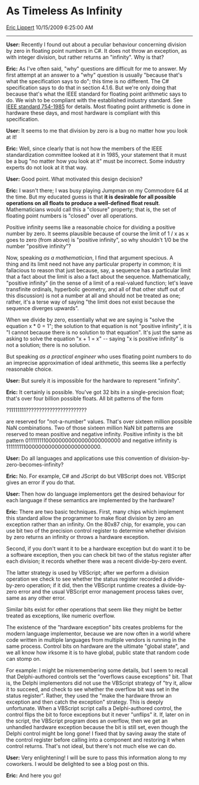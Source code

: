 <div id="page">

# As Timeless As Infinity

[Eric Lippert](https://social.msdn.microsoft.com/profile/Eric%20Lippert) 10/15/2009 6:25:00 AM

-----

<div id="content">

<div class="mine">

**User:** Recently I found out about a peculiar behaviour concerning division by zero in floating point numbers in C\#. It does not throw an exception, as with integer division, but rather returns an "infinity". Why is that?

**Eric:** As I've often said, "why" questions are difficult for me to answer. My first attempt at an answer to a "why" question is usually "because that's what the specification says to do"; this time is no different. The C\# specification says to do that in section 4.1.6. But we're only doing that because that's what the IEEE standard for floating point arithmetic says to do. We wish to be compliant with the established industry standard. See [IEEE standard 754-1985](http://en.wikipedia.org/wiki/IEEE_754-1985) for details. Most floating point arithmetic is done in hardware these days, and most hardware is compliant with this specification.

**User:** It seems to me that division by zero is a bug no matter how you look at it\!

**Eric:** Well, since clearly that is not how the members of the IEEE standardization committee looked at it in 1985, your statement that it must be a bug "no matter how you look at it" must be incorrect. Some industry experts do not look at it that way.

**User:** Good point. What motivated this design decision?

**Eric:** I wasn't there; I was busy playing Jumpman on my Commodore 64 at the time. But my educated guess is that **it is desirable for all possible operations on all floats to produce a well-defined float result**. Mathematicians would call this a "closure" property; that is, the set of floating point numbers is "closed" over all operations.

Positive infinity seems like a reasonable choice for dividing a positive number by zero. It seems plausible because of course the limit of 1 / x as x goes to zero (from above) is "positive infinity", so why shouldn't 1/0 be the number "positive infinity"?

Now, speaking *as a mathematician*, I find that argument specious. A thing and its limit need not have any particular property in common; it is fallacious to reason that just because, say, a sequence has a particular limit that a fact about the limit is also a fact about the sequence. Mathematically, "positive infinity" (in the sense of a limit of a real-valued function; let's leave transfinite ordinals, hyperbolic geometry, and all of that other stuff out of this discussion) is not a number at all and should not be treated as one; rather, it's a terse way of saying "the limit does not exist because the sequence diverges upwards".

When we divide by zero, essentially what we are saying is "solve the equation x \* 0 = 1"; the solution to that equation is not "positive infinity", it is "I cannot because there is no solution to that equation". It's just the same as asking to solve the equation "x + 1 = x" -- saying "x is positive infinity" is not a solution; there is no solution.

But speaking *as a practical engineer* who uses floating point numbers to do an imprecise approximation of ideal arithmetic, this seems like a perfectly reasonable choice.

**User:** But surely it is impossible for the hardware to represent "infinity".

**Eric:** It certainly is possible. You've got 32 bits in a single-precision float; that's over four billion possible floats. All bit patterns of the form

?11111111???????????????????????

are reserved for "not-a-number" values. That's over sixteen million possible NaN combinations. Two of those sixteen million NaN bit patterns are reserved to mean positive and negative infinity. Positive infinity is the bit pattern 01111111100000000000000000000000 and negative infinity is 11111111100000000000000000000000.

**User:** Do all languages and applications use this convention of division-by-zero-becomes-infinity?

**Eric:** No. For example, C\# and JScript do but VBScript does not. VBScript gives an error if you do that.

**User:** Then how do language implementors get the desired behaviour for each language if these semantics are implemented by the hardware?

**Eric:** There are two basic techniques. First, many chips which implement this standard allow the programmer to make float division by zero an exception rather than an infinity. On the 80x87 chip, for example, you can use bit two of the precision control register to determine whether division by zero returns an infinity or throws a hardware exception.

Second, if you don't want it to be a hardware exception but do want it to be a software exception, then you can check bit two of the status register after each division; it records whether there was a recent divide-by-zero event.

The latter strategy is used by VBScript; after we perform a division operation we check to see whether the status register recorded a divide-by-zero operation; if it did, then the VBScript runtime creates a divide-by-zero error and the usual VBScript error management process takes over, same as any other error.

Similar bits exist for other operations that seem like they might be better treated as exceptions, like numeric overflow.

The existence of the "hardware exception" bits creates problems for the modern language implementor, because we are now often in a world where code written in multiple languages from multiple vendors is running in the same process. Control bits on hardware are the ultimate "global state", and we all know how irksome it is to have global, public state that random code can stomp on.

For example: I might be misremembering some details, but I seem to recall that Delphi-authored controls set the "overflows cause exceptions" bit. That is, the Delphi implementors did not use the VBScript strategy of "try it, allow it to succeed, and check to see whether the overflow bit was set in the status register". Rather, they used the "make the hardware throw an exception and then catch the exception" strategy. This is deeply unfortunate. When a VBScript script calls a Delphi-authored control, the control flips the bit to force exceptions but it never "unflips" it. If, later on in the script, the VBScript program does an overflow, then we get an unhandled hardware exception because the bit is still set, even though the Delphi control might be long gone\! I fixed that by saving away the state of the control register before calling into a component and restoring it when control returns. That's not ideal, but there's not much else we can do.

**User:** Very enlightening\! I will be sure to pass this information along to my coworkers. I would be delighted to see a blog post on this.

**Eric:** And here you go\!

 

</div>

</div>

</div>


